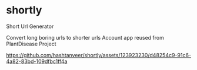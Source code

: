 # shortly
Short Url Generator

Convert long boring urls to shorter urls
Account app reused from PlantDisease Project

https://github.com/hashtanveer/shortly/assets/123923230/d48254c9-91c6-4a82-83bd-109dfbc1ff4a
